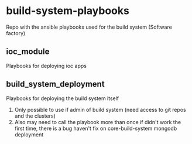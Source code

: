 # build-system-playbooks
Repo with the ansible playbooks used for the build system (Software factory)

## ioc_module
Playbooks for deploying ioc apps

## build_system_deployment
Playbooks for deploying the build system itself
1. Only possible to use if admin of build system (need access to git repos and the clusters)
2. Also may need to call the playbook more than once if didn't work the first time, there is a bug haven't fix on core-build-system mongodb deployment